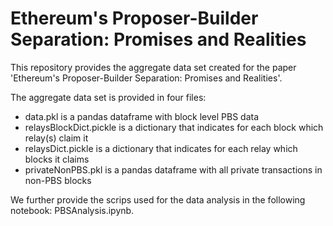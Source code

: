 # Ethereum's Proposer-Builder Separation: Promises and Realities 

This repository provides the aggregate data set created for the paper 'Ethereum's Proposer-Builder Separation: Promises and Realities'.

The aggregate data set is provided in four files: 
- data.pkl is a pandas dataframe with block level PBS data
- relaysBlockDict.pickle is a dictionary that indicates for each block which relay(s) claim it
- relaysDict.pickle is a dictionary that indicates for each relay which blocks it claims
- privateNonPBS.pkl is a pandas dataframe with all private transactions in non-PBS blocks

We further provide the scrips used for the data analysis in the following notebook: PBSAnalysis.ipynb.
